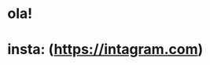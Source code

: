 # ola!
<!--
-olá, sou o Lucas pago 🫀

-sou aluno do 1°C, tenho 17 anos, e pretendo fazer faculdade de arquitetura na fag. 

-não gosto que fiquem de gracinha comigo, e nem gosto de pessoas infantis 
-->

# insta: (https://intagram.com)


